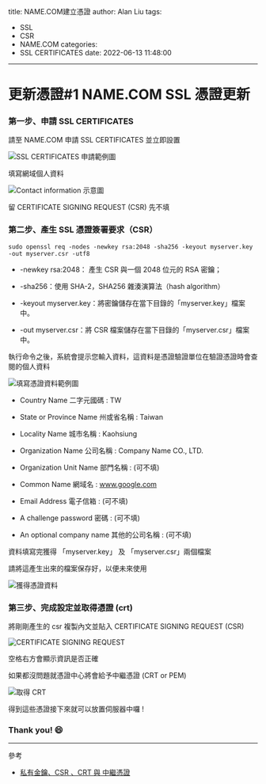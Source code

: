 title: NAME.COM建立憑證
author: Alan Liu
tags:
  - SSL
  - CSR
  - NAME.COM
categories:
  - SSL CERTIFICATES
date: 2022-06-13 11:48:00
---
# 更新憑證#1 NAME.COM SSL 憑證更新

### 第一步、申請 SSL CERTIFICATES 

請至 NAME.COM 申請 SSL CERTIFICATES 並立即設置

![SSL CERTIFICATES 申請範例圖](1655101790321.jpg)

填寫網域個人資料

![Contact information 示意圖](1655101880682.jpg)

留 CERTIFICATE SIGNING REQUEST (CSR) 先不填


### 第二步、產生 SSL 憑證簽署要求（CSR）

```Linux=
sudo openssl req -nodes -newkey rsa:2048 -sha256 -keyout myserver.key -out myserver.csr -utf8
```

* -newkey rsa:2048： 產生 CSR 與一個 2048 位元的 RSA 密鑰；

* -sha256：使用 SHA-2，SHA256 雜湊演算法（hash algorithm）

* -keyout myserver.key：將密鑰儲存在當下目錄的「myserver.key」檔案中。

* -out myserver.csr：將 CSR 檔案儲存在當下目錄的「myserver.csr」檔案中。

執行命令之後，系統會提示您輸入資料，這資料是憑證驗證單位在驗證憑證時會查閱的個人資料

![填寫憑證資料範例圖](1655109081353.jpg)

* Country Name 二字元國碼 : TW

* State or Province Name 州或省名稱 : Taiwan

* Locality Name 城市名稱 : Kaohsiung

* Organization Name 公司名稱 : Company Name CO., LTD.

* Organization Unit Name 部門名稱 : (可不填)

* Common Name 網域名 : www.google.com

* Email Address 電子信箱 : (可不填)

* A challenge password 密碼 : (可不填)

* An optional company name 其他的公司名稱 : (可不填)

資料填寫完獲得 「myserver.key」 及 「myserver.csr」兩個檔案

請將這產生出來的檔案保存好，以便未來使用

![獲得憑證資料](1655110345826.jpg)

### 第三步、完成設定並取得憑證 (crt)

將剛剛產生的 csr 複製內文並貼入 CERTIFICATE SIGNING REQUEST (CSR)

![CERTIFICATE SIGNING REQUEST](1655111563482.jpg)

空格右方會顯示資訊是否正確

如果都沒問題就憑證中心將會給予中繼憑證 (CRT or PEM)

![取得 CRT](1655111920824.jpg)


得到這些憑證接下來就可以放置伺服器中囉 !


### Thank you! :smile:
---

參考

- [私有金鑰、CSR 、CRT 與 中繼憑證](https://haway.30cm.gg/ssl-key-csr-crt-pem/)